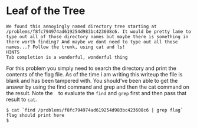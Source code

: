 # Leaf of the Tree

```
We found this annoyingly named directory tree starting at /problems/f8fc794974ad619254d983bc423608c6. It would be pretty lame to type out all of those directory names but maybe there is something in there worth finding? And maybe we dont need to type out all those names...? Follow the trunk, using cat and ls!
HINTS
Tab completion is a wonderful, wonderful thing
```

For this problem you simply need to search the directory and print the contents of the flag file. As of the time i am writing this writeup the file is blank and has been tampered with. You should've been able to get the answer by using the find command and grep and then the cat command on the result. Note the ` ` to evaluate the ```find``` and ```grep``` first and then pass that result to ```cat```.

```
$ cat `find /problems/f8fc794974ad619254d983bc423608c6 | grep flag`
flag should print here
$ 
```